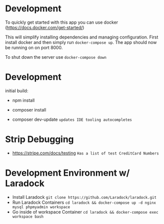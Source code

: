 # Development

To quickly get started with this app you can use docker (https://docs.docker.com/get-started/)

This will simplify installing dependencies and managing configuration. First install docker and then
simply run `docker-compose up`. The app should now be running on on port 8000.

To shut down the server use `docker-compose down`


Development
==============
initial build:
- npm install
- composer install

- composer dev-update `updates IDE tooling autocompletes`

Strip Debugging
=============
- https://stripe.com/docs/testing `Has a list of test CreditCard Numbers`

Development Environment w/ Laradock
==============
- Install Laradock `git clone https://github.com/Laradock/laradock.git`
- Run Laradock Containers `cd laradock && docker-compose up -d nginx mysql phpmyadmin workspace`
- Go inside of workspace Container `cd laradock && docker-compose exec workspace bash`